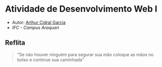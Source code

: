 # Atividade de Desenvolvimento Web I

- Autor: [Arthur Cidral Garcia](http://github/ArthurCidral)
- *IFC - Campus Araquari*

## Reflita
>"Se não houver ninguém para segurar sua mão coloque as mãos no bolso e continue sua caminhada"